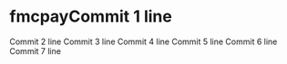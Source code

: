 # fmcpayCommit 1 line
Commit 2 line
Commit 3 line
Commit 4 line
Commit 5 line
Commit 6 line
Commit 7 line
